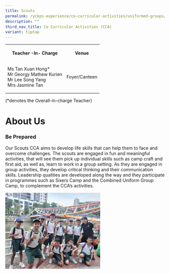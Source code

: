 ```yaml
---
title: Scouts
permalink: /yckps-experience/co-curricular-activities/uniformed-groups/scouts/
description: ""
third_nav_title: Co Curricular Activities (CCA)
variant: tiptap
---
```

<table>
<tbody>
<tr>
<th rowspan="1" colspan="1">
<p>Teacher -In- Charge</p>
</th>
<th rowspan="1" colspan="1">
<p>Venue</p>
</th>
</tr>
<tr>
<td rowspan="1" colspan="1">
<p>Ms Tan Xuan Hong*
<br>Mr Georgy Mathew Kurien
<br>Mr Lee Song Yang
<br>Mrs Jasmine Tan</p>
</td>
<td rowspan="1" colspan="1">
<p>Foyer/Canteen</p>
</td>
</tr>
</tbody>
</table>
<p>(*denotes the Overall-in-charge Teacher)&nbsp;</p>
<h1>About Us</h1>
<h3><strong>Be Prepared</strong></h3>
<p>Our Scouts CCA aims to develop life skills that can help them to face
and overcome challenges. The scouts are engaged in fun and meaningful activities,
that will see them pick up individual skills such as camp craft and first
aid, as well as, learn to work in a group setting. As they are engaged
in group activities, they develop critical thinking and their communication
skills. Leadership qualities are developed along the way and they participate
in programmes such as Sixers Camp and the Combined Uniform Group Camp,
to complement the CCA’s activities.</p>
<div class="isomer-image-wrapper">
<img style="width:300px;height:auto;" height="auto" width="100%" src="/images/2023/CCA/scout1%20-%20lovino%20villasin%20cruz.jpeg">
</div>
<p></p>